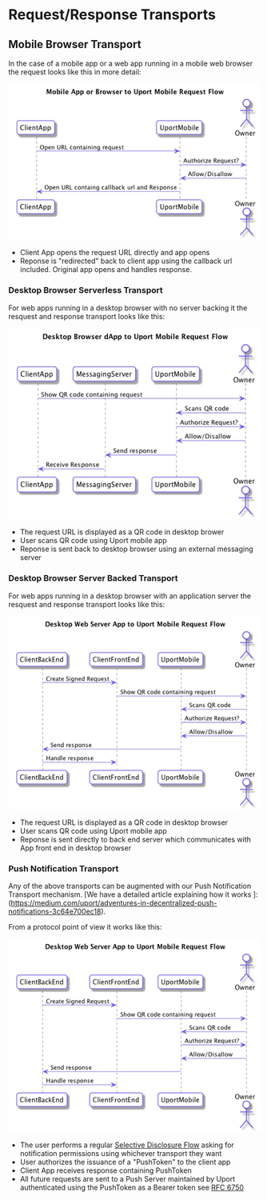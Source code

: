 # Request/Response Transports

## Mobile Browser Transport

In the case of a mobile app or a web app running in a mobile web browser the request looks like this in more detail:

![Mobile Transport](mobile.png)

- Client App opens the request URL directly and app opens
- Reponse is "redirected" back to client app using the callback url included. Original app opens and handles response.


### Desktop Browser Serverless Transport

For web apps running in a desktop browser with no server backing it the resquest and response transport looks like this:

![Desktop Serverless App Flow](desktopdapp.png)

- The request URL is displayed as a QR code in desktop brower
- User scans QR code using Uport mobile app
- Reponse is sent back to desktop browser using an external messaging server

### Desktop Browser Server Backed Transport

For web apps running in a desktop browser with an application server the resquest and response transport looks like this:

![Desktop Server Backed Flow](desktopserverapp.png)

- The request URL is displayed as a QR code in desktop browser
- User scans QR code using Uport mobile app
- Reponse is sent directly to back end server which communicates with App front end in desktop browser

### Push Notification Transport

Any of the above transports can be augmented with our Push Notification Transport mechanism. [We have a detailed article explaining how it works ]:(https://medium.com/uport/adventures-in-decentralized-push-notifications-3c64e700ec18). 

From a protocol point of view it works like this:

![Desktop Server Backed Flow](desktopserverapp.png)

- The user performs a regular [Selective Disclosure Flow](../flows/selectivedisclosure.md) asking for notification permissions using whichever transport they want
- User authorizes the issuance of a "PushToken" to the client app
- Client App receives response containing PushToken
- All future requests are sent to a Push Server maintained by Uport authenticated using the PushToken as a Bearer token see [RFC 6750](https://tools.ietf.org/html/rfc6750)